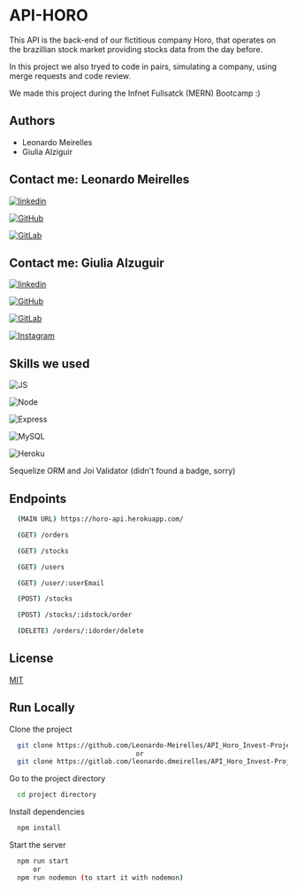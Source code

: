 # API-HORO

This API is the back-end of our fictitious company Horo, that operates on the brazillian stock market providing stocks data from the day before. 

In this project we also tryed to code in pairs, simulating a company, using merge requests and code review.

We made this project during the Infnet Fullsatck (MERN) Bootcamp :) 

## Authors

- Leonardo Meirelles
- Giulia Alziguir

## Contact me: Leonardo Meirelles

[![linkedin](https://img.shields.io/badge/LinkedIn-0077B5?style=for-the-badge&logo=linkedin&logoColor=white)](https://www.linkedin.com/in/leomeirelles/)

[![GitHub](https://img.shields.io/badge/GitHub-100000?style=for-the-badge&logo=github&logoColor=white)](https://github.com/Leonardo-Meirelles)

[![GitLab](https://img.shields.io/badge/GitLab-330F63?style=for-the-badge&logo=gitlab&logoColor=white)](https://gitlab.com/leonardo.dmeirelles)

## Contact me: Giulia Alzuguir 

[![linkedin](https://img.shields.io/badge/LinkedIn-0077B5?style=for-the-badge&logo=linkedin&logoColor=white)](https://www.linkedin.com/in/giulia-alzuguir/?originalSubdomain=br)

[![GitHub](https://img.shields.io/badge/GitHub-100000?style=for-the-badge&logo=github&logoColor=white)](https://github.com/giualz)

[![GitLab](https://img.shields.io/badge/GitLab-330F63?style=for-the-badge&logo=gitlab&logoColor=white)](https://gitlab.com/giulia.souza)

[![Instagram](https://img.shields.io/badge/Instagram-E4405F?style=for-the-badge&logo=instagram&logoColor=white)](https://www.instagram.com/giualz/)

## Skills we used

![JS](https://img.shields.io/badge/JavaScript-323330?style=for-the-badge&logo=javascript&logoColor=F7DF1E)

![Node](https://img.shields.io/badge/Node.js-43853D?style=for-the-badge&logo=node.js&logoColor=white)

![Express](https://img.shields.io/badge/Express.js-404D59?style=for-the-badge)

![MySQL](https://img.shields.io/badge/MySQL-00000F?style=for-the-badge&logo=mysql&logoColor=white)

![Heroku](https://img.shields.io/badge/Heroku-430098?style=for-the-badge&logo=heroku&logoColor=white)

Sequelize ORM and Joi Validator (didn't found a badge, sorry)

## Endpoints

```bash
  (MAIN URL) https://horo-api.herokuapp.com/
```

```bash
  (GET) /orders
```

```bash
  (GET) /stocks
```

```bash
  (GET) /users
```

```bash
  (GET) /user/:userEmail
```

```bash
  (POST) /stocks
```

```bash
  (POST) /stocks/:idstock/order
```

```bash
  (DELETE) /orders/:idorder/delete
```

## License

[MIT](https://choosealicense.com/licenses/mit/)

  
## Run Locally

Clone the project

```bash
  git clone https://github.com/Leonardo-Meirelles/API_Horo_Invest-Project-2
                                or
  git clone https://gitlab.com/leonardo.dmeirelles/API_Horo_Invest-Project-2
```

Go to the project directory

```bash
  cd project directory
```

Install dependencies

```bash
  npm install
```

Start the server

```bash
  npm run start
      or
  npm run nodemon (to start it with nodemon)    
```

  